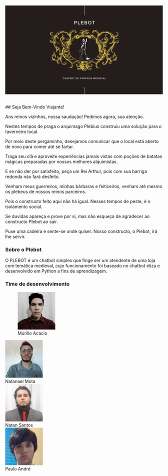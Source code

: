 <img src= "/imgs/plebottmp.png" ></img>

<h2>  </h2>
## Seja Bem-Vindo Viajante!

<p>Aos reinos vizinhos, nossa saudação! Pedimos agora, sua atenção.</p>

<p>Nestes tempos de praga o arquimago Plebius construiu uma solução para o taverneiro local.</p> 
<p>Por meio deste pergaminho, desejamos comunicar que o local está aberto de novo para comer até se fartar.</p>

<p>Traga seu clã e aproveite experiências jamais vistas com poções de batatas mágicas preparadas por nossos melhores alquimistas.</p>
<p>E se não der por satisfeito, peça um Rei Arthur, pois com sua barriga redonda não fará desfeito.</p>

<p>Venham meus guerreiros, minhas bárbaras e feiticeiros, venham até mesmo os plebeus de nossos reinos parceiros. </p>
<p>Pois o constructo feito aqui não há igual. Nesses tempos de peste, é o isolamento social.</p>

<p>Se duvidas apareça e prove por si, mas não esqueça de agradecer ao constructo Plebot ao sair.</p>

<p>Puxe uma cadeira e sente-se onde quiser. Nosso constructo, o Plebot, irá lhe servir.</p>

### Sobre o Plebot

O PLEBOT é um chatbot simples que finge ser um atendente de uma loja com temática medieval, cujo funcionamento foi baseado no chatbot eliza e desenvolvido em Python a fins de aprendizagem.


### Time de desenvolvimento
<figure>
  <div class="round-container">
    <img src="/imgs/mr.png">
  </div>
  <figcaption>
    Murillo Acácio
  </figcaption>
</figure>

<img src = "/imgs/nl.png" text-align = "center"><br>Natanael Mota<br></img>
<img src = "/imgs/nt.png" text-align = "center"><br>Natan Santos<br></img>
<img src = "/imgs/pl.png" text-align = "center"><br>Paulo André<br></img>
